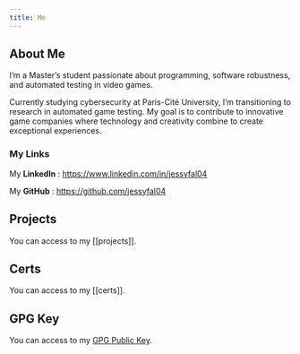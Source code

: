 ```yaml
---
title: Me
---
```

## About Me
I’m a Master’s student passionate about programming, software robustness, and automated testing in video games.  
  
Currently studying cybersecurity at Paris-Cité University, I’m transitioning to research in automated game testing. My goal is to contribute to innovative game companies where technology and creativity combine to create exceptional experiences.

### My Links
My **LinkedIn** : https://www.linkedin.com/in/jessyfal04

My **GitHub** : https://github.com/jessyfal04

## Projects
You can access to my [[projects]].

## Certs
You can access to my [[certs]].

## GPG Key
You can access to my [GPG Public Key](publickey_jessyfal04.asc).